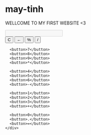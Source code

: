 # may-tinh
<!DOCTYPE html>
<html lang="vi">
<head>
  <meta charset="UTF-8" />
  <meta name="viewport" content="width=device-width, initial-scale=1.0" />
  <title>Máy tính bỏ túi</title>
  <link rel="stylesheet" href="calculator.css" />
</head>
<body>
  <p>WELLCOME TO MY FIRST WEBSITE <3</p>
  <div class="calculator">
    <input type="text" class="display" id="display" disabled />
    <div class="buttons">
      <button>C</button>
      <button>←</button>
      <button>%</button>
      <button>/</button>

      <button>7</button>
      <button>8</button>
      <button>9</button>
      <button>*</button>

      <button>4</button>
      <button>5</button>
      <button>6</button>
      <button>-</button>

      <button>1</button>
      <button>2</button>
      <button>3</button>
      <button>+</button>

      <button>0</button>
      <button>.</button>
      <button>=</button>
    </div>
  </div>
</body>
<script>
  const display = document.getElementById('display');
  const buttons = document.querySelectorAll('.buttons button');

  buttons.forEach(button => {
    button.addEventListener('click', () => {
      const value = button.textContent;

      if (value === 'C') {
        display.value = ''; // Xóa màn hình
      } else if (value === '=') {
        try {
          display.value = eval(display.value); // Tính toán
        } catch {
          display.value = 'Error';
        }
      } else {
        display.value += value; // Thêm số hoặc phép tính vào chuỗi
      }
    });
  });
</script>

</html>
